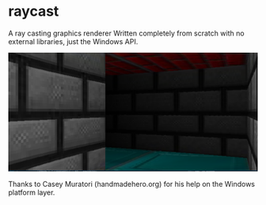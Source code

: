 # raycast
A ray casting graphics renderer
Written completely from scratch with no external libraries, just the Windows API.

![Alt text](/misc/raycaster_screenshot.png?raw=true "Screenshot")

Thanks to Casey Muratori (handmadehero.org) for his help on the Windows platform layer.
